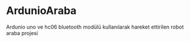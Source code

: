 # ArdunioAraba
Ardunio uno ve hc06 bluetooth modülü kullanılarak hareket ettirilen robot araba projesi
